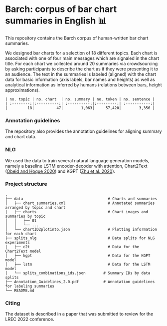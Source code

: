 # Barch: corpus of bar chart summaries in English :bar_chart:

This repository contains the Barch corpus of human-written bar chart summaries. 

We designed bar charts for a selection of 18 different topics. Each chart is associated with one of four main messages which are signaled in the chart title. For each chart we collected around 20 summaries via crowdsourcing by asking participants to describe the chart as if they were presenting it to an audience. The text in the summaries is labeled (aligned) with the chart data for basic information (axis labels, bar names and heights) as well as analytical information as inferred by humans (relations between bars, height approximations).

```
| no. topic | no. chart  | no. summary | no. token | no. sentence |
| :--------:|:----------:| :----------:|:---------:| :-----------:|
|         18|          47|        1,063|     57,420|        3,356 |

```

### Annotation guidelines
The repository also provides the annotation guidelines for aligning summary and chart data.

### NLG
We used the data to train several natural language generation models, namely a baseline LSTM encoder-decoder with attention, Chart2Text ([Obeid and Hoque 2020](https://aclanthology.org/2020.inlg-1.20/)) and KGPT ([Zhu et al. 2020](https://aclanthology.org/2020.emnlp-main.697/)).


### Project structure

```
.
├── data                                      # Charts and summaries 
│   ├── chart_summaries.xml                   # Annotated summaries arranged by topic and chart
│   ├── charts                                # Chart images and summaries by topic
│   │   ├── 01
│   │   └── ...
│   └── chartID2plotinto.json                 # Plotting information for each chart
├── splits_nlg                                # Data splits for NLG experiments
│   ├── c2t                                   # Data for the Chart2Text model
│   ├── kgpt                                  # Data for the KGPT model
│   ├── lstm                                  # Data for the LSTM model
│   └── splits_combinations_ids.json        # Summary IDs by data splits
├── Annotation_Guidelines_2.0.pdf           # Annotation guidelines for labeling summaries
└── README.md
```

### Citing
The dataset is described in a paper that was submitted to review for the LREC 2022 conference.


